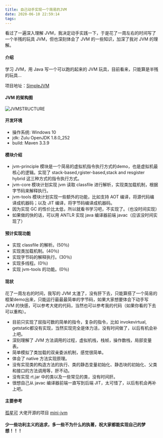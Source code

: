 ```yaml
---
title: 自己动手实现一个简易的JVM
date: 2020-06-10 22:59:14
tags:
---
```


看过了一遍深入理解 JVM，我决定动手实践一下，于是花了一周左右的时间写了一个半残的玩具 JVM，但也深刻体会了 JVM 的一些知识，加深了我对 JVM 的理解。

<!--more-->


#### 介绍

学习 JVM，用 Java 写一个可以跑的起来的 JVM 玩具，目前看来，只能算是半残的玩具...

项目地址：[SimpleJVM](https://gitee.com/jeavenwong/SimpleJVM)

#### JVM 的架构图

![JVMSTRUCTURE](./JVMSTRUCTURE.png)

#### 开发环境
- 操作系统: Windows 10 
- jdk: Zulu OpenJDK 1.8.0_252
- build: Maven 3.3.9

#### 模块介绍
- jvm-principle 模块是一个简易的虚拟机指令执行方式的demo，也是虚拟机最核心的逻辑。实现了 stack-based,rgister-based,stack and resgister hybrid 这三种方式的指令执行方式。
- jvm-core 模块计划实现 jvm 读取 classfile 进行解析，实现类加载机制，根据字节码来解释执行。
- jvm-tools 模块计划实现一些额外的功能，比如支持 AOT 编译，将源代码编译成机器码；以及 JIT 编译，将字节码编译成机器码。
- 因为实现 GC 的性价比太低，所以就看书学习吧，不实现了。（也没时间实现）
- 如果做的快的话，可以用 ANTLR 实现 java 编译器前端 javac（应该没时间实现了）

#### 预计实现功能
 - 实现 classfile 的解析。(50％)
 - 实现类加载机制。(40％)
 - 实现字节码的解释执行。(30％)
 - 实现多线程。(0％) 
 - 实现 jvm-tools 的功能。(0％)


#### 现状

花了一周左右的时间，我写的 JVM 太渣了，没有肝下去，只能算搭了一个简易的框架demo出来，只能运行最最最简单的字节码，如果大家想要体会下动手写  JVM 的快感，可以参考大佬的代码，当然也可以参考我的代码（如果你看的下去可以重构）。

- 目前只实现了屈指可数的简单的指令，复杂的指令，比如 invokevirtual, getstatic都没有实现，当然实现完全是体力活，没有时间做了，以后有机会补上吧。
- 深刻理解了 JVM 方法调用的过程，虚拟机栈，栈帧，操作数栈，局部变量表。
- 简单模拟了类加载的双亲委派机制，感觉很简单。
- 体会了 native 方法实现原理。
- 没有实现类的构造方法的执行、类的静态变量初始化、静态块的初始化、父类和接口的方法调用等，肝不动。
- 没有实现 rt.jar 中的类以及一些常见的类，没有时间肝。
- 很想自己从 javac 编译器前端一直写到后端 JIT，太可惜了，以后有机会再补上吧。

#### 主要参考

[孤星可](https://gitee.com/guxingke)  大佬开源的项目 [mini-jvm](https://gitee.com/guxingke/mini-jvm/)



#### 少一些功利主义的追求，多一些不为什么的执著，祝大家都能实现自己的梦想！！！
